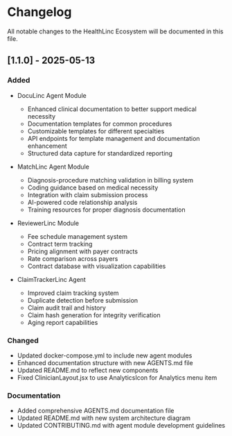 # Changelog

All notable changes to the HealthLinc Ecosystem will be documented in this file.

## [1.1.0] - 2025-05-13

### Added
- DocuLinc Agent Module
  - Enhanced clinical documentation to better support medical necessity
  - Documentation templates for common procedures
  - Customizable templates for different specialties
  - API endpoints for template management and documentation enhancement
  - Structured data capture for standardized reporting

- MatchLinc Agent Module
  - Diagnosis-procedure matching validation in billing system
  - Coding guidance based on medical necessity
  - Integration with claim submission process
  - AI-powered code relationship analysis
  - Training resources for proper diagnosis documentation

- ReviewerLinc Module
  - Fee schedule management system
  - Contract term tracking
  - Pricing alignment with payer contracts
  - Rate comparison across payers
  - Contract database with visualization capabilities

- ClaimTrackerLinc Agent
  - Improved claim tracking system
  - Duplicate detection before submission
  - Claim audit trail and history
  - Claim hash generation for integrity verification
  - Aging report capabilities

### Changed
- Updated docker-compose.yml to include new agent modules
- Enhanced documentation structure with new AGENTS.md file
- Updated README.md to reflect new components
- Fixed ClinicianLayout.jsx to use AnalyticsIcon for Analytics menu item

### Documentation
- Added comprehensive AGENTS.md documentation file
- Updated README.md with new system architecture diagram
- Updated CONTRIBUTING.md with agent module development guidelines

